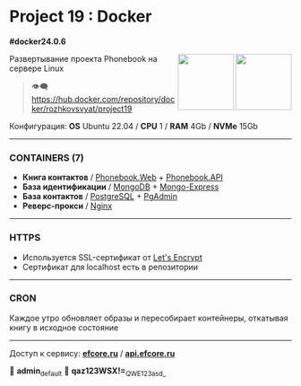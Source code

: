 # Project 19 : Docker
**#docker24.0.6**

<img align="right" width="100" height="100" src="https://github.com/rozhkovsvyat/Project19.Docker/assets/71471748/473223be-eaa6-48c0-bb8c-10485c608d80">
<img align="right" width="100" height="100" src="https://github.com/rozhkovsvyat/Project19.Docker/assets/71471748/184cf010-61c6-4488-baef-7f79979b2a59">

Развертывание проекта Phonebook на сервере Linux

> :eye_speech_bubble: https://hub.docker.com/repository/docker/rozhkovsvyat/project19

Конфигурация: **OS** Ubuntu 22.04 / **CPU** 1 / **RAM** 4Gb / **NVMe** 15Gb

---

### CONTAINERS (7)

* **Книга контактов** / [Phonebook.Web](https://hub.docker.com/layers/rozhkovsvyat/project19/web/images/sha256-9d868c7bdd131866eb552de00f5c440b5d0a3b84270cb31090c6ac09afe44272?context=repo) + [Phonebook.API](https://hub.docker.com/layers/rozhkovsvyat/project19/api/images/sha256-95493f8e44b5972996270b9eb01b7b6087e95421f9dbfc7fce987c04e72238e5?context=repo)
* **База идентификации** / [MongoDB](https://hub.docker.com/_/mongo) + [Mongo-Express](https://hub.docker.com/_/mongo-express)
* **База контактов** / [PostgreSQL](https://hub.docker.com/_/postgres) + [PgAdmin](https://hub.docker.com/r/dpage/pgadmin4)
* **Реверс-прокси** / [Nginx](https://hub.docker.com/_/nginx)

---

### HTTPS

* Используется SSL-сертификат от [Let's Encrypt](https://letsencrypt.org/)
* Сертификат для localhost есть в репозитории

---

### CRON

Каждое утро обновляет образы и пересобирает контейнеры, откатывая книгу в исходное состояние

---

Доступ к сервису: **[efcore.ru](https://efcore.ru)** / **[api.efcore.ru](https://api.efcore.ru/contacts)**

:busts_in_silhouette: **admin**<sub>default</sub> :key: **qaz123WSX!=**<sub>QWE123asd_</sub>
